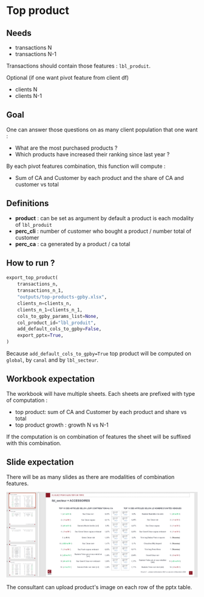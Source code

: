 # Top product

## Needs

- transactions N
- transactions N-1

Transactions should contain those features : `lbl_produit`.

Optional (if one want pivot feature from client df)
- clients N
- clients N-1

## Goal

One can answer those questions on as many client population that one want :

* What are the most purchased products ?
* Which products have increased their ranking since last year ?

By each pivot features combination, this function will compute :
- Sum of CA and Customer by each product and the share of CA and customer vs total

## Definitions

* **product** : can be set as argument by default a product is each modality of `lbl_produit`
* **perc_cli** : number of customer who bought a product / number total of customer
* **perc_ca** : ca generated by a product / ca total

## How to run ?

```python
export_top_product(
    transactions_n,
    transactions_n_1,
    "outputs/top-products-gpby.xlsx",
    clients_n=clients_n,
    clients_n_1=clients_n_1,
    cols_to_gpby_params_list=None,
    col_product_id="lbl_produit",
    add_default_cols_to_gpby=False,
    export_pptx=True,
)
```

Because `add_default_cols_to_gpby=True` top product will be computed on `global`, by `canal` and by `lbl_secteur`.

## Workbook expectation

The workbook will have multiple sheets. Each sheets are prefixed with type of computation :
- top product: sum of CA and Customer by each product and share vs total
- top product growth : growth N vs N-1

If the computation is on combination of features the sheet will be suffixed with this combination.

## Slide expectation

There will be as many slides as there are modalities of combination features.

![Top product](../images/top-product-pptx.PNG)

The consultant can upload product's image on each row of the pptx table.
